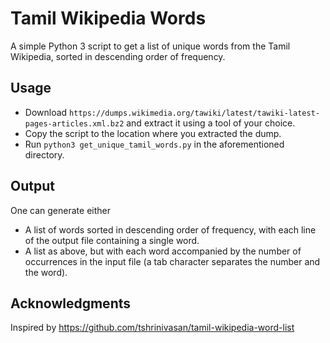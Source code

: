 # Tamil Wikipedia Words
A simple Python 3 script to get a list of unique words from the Tamil Wikipedia, sorted in descending order of frequency.

## Usage
* Download `https://dumps.wikimedia.org/tawiki/latest/tawiki-latest-pages-articles.xml.bz2` and extract it using a tool of your choice.
* Copy the script to the location where you extracted the dump.
* Run `python3 get_unique_tamil_words.py` in the aforementioned directory.

## Output
One can generate either

* A list of words sorted in descending order of frequency, with each line of the output file containing a single word.
* A list as above, but with each word accompanied by the number of occurrences in the input file (a tab character separates the number and the word).

## Acknowledgments
Inspired by https://github.com/tshrinivasan/tamil-wikipedia-word-list
